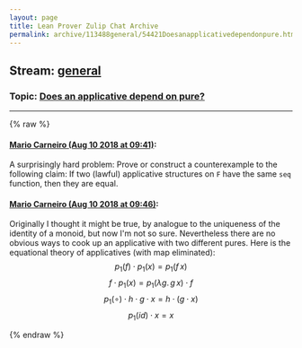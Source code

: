 ```yaml
---
layout: page
title: Lean Prover Zulip Chat Archive 
permalink: archive/113488general/54421Doesanapplicativedependonpure.html
---
```


## Stream: [general](index.html)
### Topic: [Does an applicative depend on pure?](54421Doesanapplicativedependonpure.html)

---


{% raw %}
#### [ Mario Carneiro (Aug 10 2018 at 09:41)](https://leanprover.zulipchat.com/#narrow/stream/113488-general/topic/Does%20an%20applicative%20depend%20on%20pure%3F/near/131222242):
A surprisingly hard problem: Prove or construct a counterexample to the following claim: If two (lawful) applicative structures on `F` have the same `seq` function, then they are equal.

#### [ Mario Carneiro (Aug 10 2018 at 09:46)](https://leanprover.zulipchat.com/#narrow/stream/113488-general/topic/Does%20an%20applicative%20depend%20on%20pure%3F/near/131222417):
Originally I thought it might be true, by analogue to the uniqueness of the identity of a monoid, but now I'm not so sure. Nevertheless there are no obvious ways to cook up an applicative with two different pures. Here is the equational theory of applicatives (with map eliminated):
$$p_1(f)\cdot p_1(x)=p_1(f \,x)$$
$$f\cdot p_1(x)=p_1(\lambda g.\, g\,x)\cdot f$$
$$p_1(\circ)\cdot h\cdot g\cdot x=h\cdot (g\cdot x)$$
$$p_1(id)\cdot x=x$$


{% endraw %}
